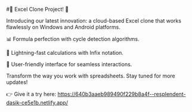 #🚀 Excel Clone Project! 🚀

Introducing our latest innovation: a cloud-based Excel clone that works flawlessly on Windows and Android platforms.

📊 Formula perfection with cycle detection algorithms.

🧮 Lightning-fast calculations with Infix notation.

🎨 User-friendly interface for seamless interactions.

Transform the way you work with spreadsheets. Stay tuned for more updates!

👉 Give it a try here: https://640b3aaeb989490f229b8a4f--resplendent-dasik-ce5e1b.netlify.app/
